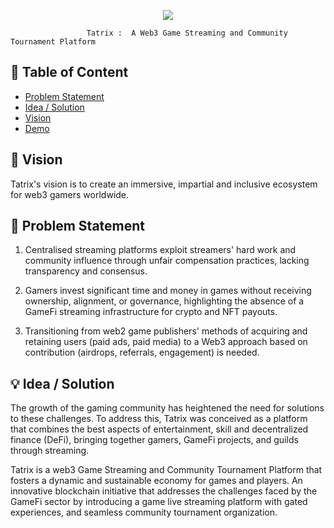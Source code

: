 <p align="center">
  <a href="" rel="noopener">
<img src="https://uploads-ssl.webflow.com/6458f7b5632c534c43d7bf2f/645b6ad92c2a7120c874ff53_FIREBOND2x.png"></a>
  
                     Tatrix :  A Web3 Game Streaming and Community Tournament Platform 

</p>
  
## 📝 Table of Content

- [Problem Statement](#problem_statement)
- [Idea / Solution](#idea)
- [Vision](#vision)
- [Demo](#demo)
## 🚀 Vision <a name = "vision"></a>

Tatrix's vision is to create an immersive, impartial and inclusive ecosystem for web3 gamers worldwide.

## 🧐 Problem Statement <a name = "problem_statement"></a>

1. Centralised streaming platforms exploit streamers' hard work and community influence through unfair compensation practices, lacking transparency and consensus.

2. Gamers invest significant time and money in games without receiving ownership, alignment, or governance, highlighting the absence of a GameFi streaming infrastructure for crypto and NFT payouts.

3. Transitioning from web2 game publishers' methods of acquiring and retaining users (paid ads, paid media) to a Web3 approach based on contribution (airdrops, referrals, engagement) is needed.


## 💡 Idea / Solution <a name = "idea"></a>

The growth of the gaming community has heightened the need for solutions to these challenges. To address this, Tatrix was conceived as a platform that combines the best aspects of entertainment, skill and decentralized finance (DeFi), bringing together gamers, GameFi projects, and guilds through streaming.

 Tatrix is a web3 Game Streaming and Community Tournament Platform that fosters a dynamic and sustainable economy for games and players. An innovative blockchain initiative that addresses the challenges faced by the GameFi sector by introducing a game live streaming platform with gated experiences, and seamless community tournament organization.











